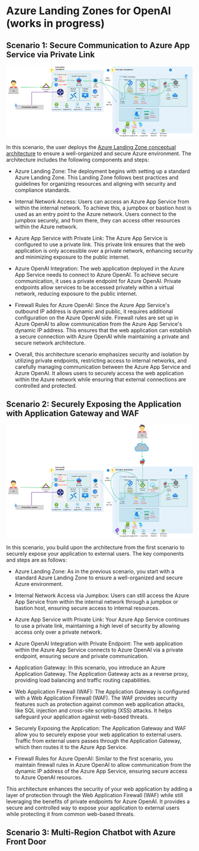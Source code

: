 # Azure Landing Zones for OpenAI (works in progress)

## Scenario 1: Secure Communication to Azure App Service via Private Link

![Azure AI Landing Zone](AILZScenario2.png "Azure AI Landing Zone")

In this scenario, the user deploys the [Azure Landing Zone conceptual architecture](https://learn.microsoft.com/en-us/azure/cloud-adoption-framework/ready/landing-zone/#azure-landing-zone-architecture) to ensure a well-organized and secure Azure environment. The architecture includes the following components and steps:

- Azure Landing Zone: The deployment begins with setting up a standard Azure Landing Zone. This Landing Zone follows best practices and guidelines for organizing resources and aligning with security and compliance standards.

- Internal Network Access: Users can access an Azure App Service from within the internal network. To achieve this, a jumpbox or bastion host is used as an entry point to the Azure network. Users connect to the jumpbox securely, and from there, they can access other resources within the Azure network.

- Azure App Service with Private Link: The Azure App Service is configured to use a private link. This private link ensures that the web application is only accessible over a private network, enhancing security and minimizing exposure to the public internet.

- Azure OpenAI Integration: The web application deployed in the Azure App Service needs to connect to Azure OpenAI. To achieve secure communication, it uses a private endpoint for Azure OpenAI. Private endpoints allow services to be accessed privately within a virtual network, reducing exposure to the public internet.

- Firewall Rules for Azure OpenAI: Since the Azure App Service's outbound IP address is dynamic and public, it requires additional configuration on the Azure OpenAI side. Firewall rules are set up in Azure OpenAI to allow communication from the Azure App Service's dynamic IP address. This ensures that the web application can establish a secure connection with Azure OpenAI while maintaining a private and secure network architecture.

- Overall, this architecture scenario emphasizes security and isolation by utilizing private endpoints, restricting access to internal networks, and carefully managing communication between the Azure App Service and Azure OpenAI. It allows users to securely access the web application within the Azure network while ensuring that external connections are controlled and protected.

## Scenario 2: Securely Exposing the Application with Application Gateway and WAF

![Azure AI Landing Zone](AILZScenario1.png "Azure AI Landing Zone")

In this scenario, you build upon the architecture from the first scenario to securely expose your application to external users. The key components and steps are as follows:

- Azure Landing Zone: As in the previous scenario, you start with a standard Azure Landing Zone to ensure a well-organized and secure Azure environment.

- Internal Network Access via Jumpbox: Users can still access the Azure App Service from within the internal network through a jumpbox or bastion host, ensuring secure access to internal resources.

- Azure App Service with Private Link: Your Azure App Service continues to use a private link, maintaining a high level of security by allowing access only over a private network.

- Azure OpenAI Integration with Private Endpoint: The web application within the Azure App Service connects to Azure OpenAI via a private endpoint, ensuring secure and private communication.

- Application Gateway: In this scenario, you introduce an Azure Application Gateway. The Application Gateway acts as a reverse proxy, providing load balancing and traffic routing capabilities.

- Web Application Firewall (WAF): The Application Gateway is configured with a Web Application Firewall (WAF). The WAF provides security features such as protection against common web application attacks, like SQL injection and cross-site scripting (XSS) attacks. It helps safeguard your application against web-based threats.

- Securely Exposing the Application: The Application Gateway and WAF allow you to securely expose your web application to external users. Traffic from external users passes through the Application Gateway, which then routes it to the Azure App Service.

- Firewall Rules for Azure OpenAI: Similar to the first scenario, you maintain firewall rules in Azure OpenAI to allow communication from the dynamic IP address of the Azure App Service, ensuring secure access to Azure OpenAI resources.

This architecture enhances the security of your web application by adding a layer of protection through the Web Application Firewall (WAF) while still leveraging the benefits of private endpoints for Azure OpenAI. It provides a secure and controlled way to expose your application to external users while protecting it from common web-based threats.

## Scenario 3: Multi-Region Chatbot with Azure Front Door
